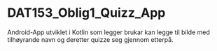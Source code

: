 # DAT153_Oblig1_Quizz_App

Android-App utviklet i Kotlin som legger brukar kan legge til bilde med tilhøyrande navn og deretter quizze seg gjennom etterpå.
